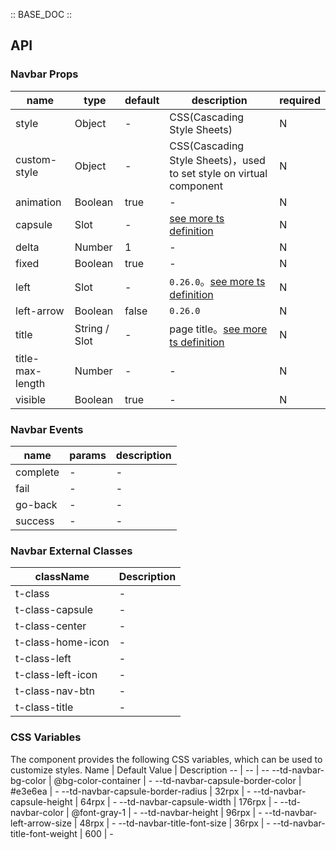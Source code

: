 :: BASE_DOC ::

## API

### Navbar Props

name | type | default | description | required
-- | -- | -- | -- | --
style | Object | - | CSS(Cascading Style Sheets) | N
custom-style | Object | - | CSS(Cascading Style Sheets)，used to set style on virtual component | N
animation | Boolean | true | \- | N
capsule | Slot | - | [see more ts definition](https://github.com/Tencent/tdesign-miniprogram/blob/develop/src/common/common.ts) | N
delta | Number | 1 | \- | N
fixed | Boolean | true | \- | N
left | Slot | - | `0.26.0`。[see more ts definition](https://github.com/Tencent/tdesign-miniprogram/blob/develop/src/common/common.ts) | N
left-arrow | Boolean | false | `0.26.0` | N
title | String / Slot | - | page title。[see more ts definition](https://github.com/Tencent/tdesign-miniprogram/blob/develop/src/common/common.ts) | N
title-max-length | Number | - | \- | N
visible | Boolean | true | \- | N

### Navbar Events

name | params | description
-- | -- | --
complete | \- | \-
fail | \- | \-
go-back | \- | \-
success | \- | \-
### Navbar External Classes

className | Description
-- | --
t-class | \-
t-class-capsule | \-
t-class-center | \-
t-class-home-icon | \-
t-class-left | \-
t-class-left-icon | \-
t-class-nav-btn | \-
t-class-title | \-

### CSS Variables

The component provides the following CSS variables, which can be used to customize styles.
Name | Default Value | Description 
-- | -- | --
--td-navbar-bg-color | @bg-color-container | - 
--td-navbar-capsule-border-color | #e3e6ea | - 
--td-navbar-capsule-border-radius | 32rpx | - 
--td-navbar-capsule-height | 64rpx | - 
--td-navbar-capsule-width | 176rpx | - 
--td-navbar-color | @font-gray-1 | - 
--td-navbar-height | 96rpx | - 
--td-navbar-left-arrow-size | 48rpx | - 
--td-navbar-title-font-size | 36rpx | - 
--td-navbar-title-font-weight | 600 | -